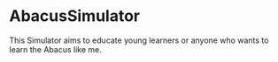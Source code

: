# AbacusSimulator
This Simulator aims to educate young learners or anyone who wants to learn the Abacus like me.
